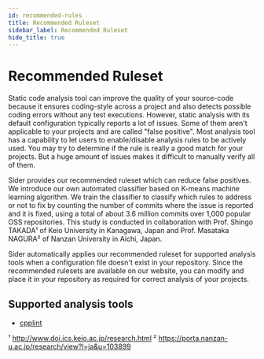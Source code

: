 ```yaml
---
id: recommended-rules
title: Recommended Ruleset
sidebar_label: Recommended Ruleset
hide_title: true
---
```


# Recommended Ruleset

Static code analysis tool can improve the quality of your source-code because it ensures coding-style across a project and also detects possible coding errors without any test executions. However, static analysis with its default configuration typically reports a lot of issues. Some of them aren't applicable to your projects and are called "false positive". Most analysis tool has a capability to let users to enable/disable analysis rules to be actively used. You may try to determine if the rule is really a good match for your projects. But a huge amount of issues makes it difficult to manually verify all of them.

Sider provides our recommended ruleset which can reduce false positives. We introduce our own automated classifier based on K-means machine learning algorithm. We train the classifier to classify which rules to address or not to fix by counting the number of commits where the issue is reported and it is fixed, using a total of about 3.6 million commits over 1,000 popular OSS repositories. This study is conducted in collaboration with Prof. Shingo TAKADA¹ of Keio University in Kanagawa, Japan and Prof. Masataka NAGURA² of Nanzan University in Aichi, Japan.

Sider automatically applies our recommended ruleset for supported analysis tools when a configuration file doesn't exist in your repository. Since the recommended rulesets are available on our website, you can modify and place it in your repository as required for correct analysis of your projects.

## Supported analysis tools

- [cpplint](../tools/cplusplus/cpplint.md#recommended-ruleset)

¹ http://www.doi.ics.keio.ac.jp/research.html
² https://porta.nanzan-u.ac.jp/research/view?l=ja&u=103899
